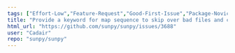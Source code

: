 ```yaml
---
tags: ["Effort-Low","Feature-Request","Good-First-Issue","Package-Novice","Priority-Low","map"]
title: "Provide a keyword for map sequence to skip over bad files and continue loading."
html_url: "https://github.com/sunpy/sunpy/issues/3688"
user: "Cadair"
repo: "sunpy/sunpy"
---
```


